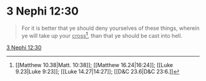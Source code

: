 # 3 Nephi 12:30

> For it is better that ye should deny yourselves of these things, wherein ye will take up your <u>cross</u>[^a], than that ye should be cast into hell.

[3 Nephi 12:30](https://www.churchofjesuschrist.org/study/scriptures/bofm/3-ne/12?lang=eng&id=p30#p30)


[^a]: [[Matthew 10.38|Matt. 10:38]]; [[Matthew 16.24|16:24]]; [[Luke 9.23|Luke 9:23]]; [[Luke 14.27|14:27]]; [[D&C 23.6|D&C 23:6.]]
